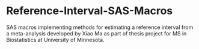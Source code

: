 # Reference-Interval-SAS-Macros
SAS macros implementing methods for estimating a reference interval from a meta-analysis developed by Xiao Ma as part of thesis project for MS in Biostatistics at University of Minnesota. 
